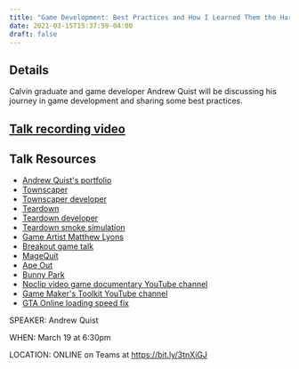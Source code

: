 ```yaml
---
title: "Game Development: Best Practices and How I Learned Them the Hard Way"
date: 2021-03-15T15:37:59-04:00
draft: false
---
```


## Details
Calvin graduate and game developer Andrew Quist will be discussing his journey in game development and sharing some best practices.

## [Talk recording video](https://youtu.be/D8dSslMb6NQ)

## Talk Resources
- [Andrew Quist's portfolio](https://andrewq.myportfolio.com/procedural-city-generator)
- [Townscaper](https://www.youtube.com/watch?v=QtVkteAS15M)
- [Townscaper developer](https://twitter.com/OskSta)
- [Teardown](https://www.youtube.com/watch?v=Ov5GxFlHqUQ)
- [Teardown developer](https://twitter.com/tuxedolabs)
- [Teardown smoke simulation](https://twitter.com/tuxedolabs/status/1372476712315985920?s=20)
- [Game Artist Matthew Lyons](https://twitter.com/LyonsMatthew)
- [Breakout game talk](https://www.youtube.com/watch?v=Fy0aCDmgnxg)
- [MageQuit](https://store.steampowered.com/app/572220/MageQuit/)
- [Ape Out](https://www.youtube.com/watch?v=dH6hCAK24Ok)
- [Bunny Park](https://store.steampowered.com/app/1208600/Bunny_Park/)
- [Noclip video game documentary YouTube channel](https://www.youtube.com/channel/UC0fDG3byEcMtbOqPMymDNbw)
- [Game Maker's Toolkit YouTube channel](https://www.youtube.com/user/McBacon1337)
- [GTA Online loading speed fix](https://nee.lv/2021/02/28/How-I-cut-GTA-Online-loading-times-by-70/)

SPEAKER: Andrew Quist

WHEN: March 19 at 6:30pm

LOCATION: ONLINE on Teams at https://bit.ly/3tnXiGJ
